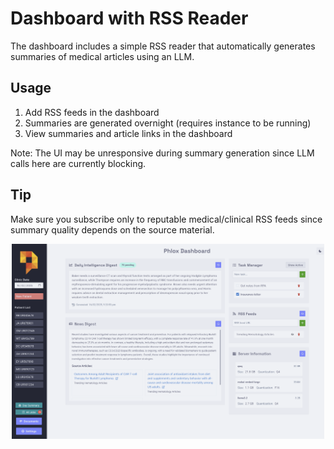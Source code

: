# Dashboard with RSS Reader

The dashboard includes a simple RSS reader that automatically generates summaries of medical articles using an LLM.

## Usage

1. Add RSS feeds in the dashboard
2. Summaries are generated overnight (requires instance to be running)
3. View summaries and article links in the dashboard

Note: The UI may be unresponsive during summary generation since LLM calls here are currently blocking.

## Tip

Make sure you subscribe only to reputable medical/clinical RSS feeds since summary quality depends on the source material.

<p align="center">
<img src="../images/dashboard.png" width="500px" alt="Dashboard"/>
</p>
